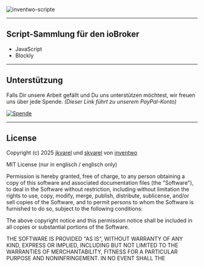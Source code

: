 ![inventwo-scripte](https://github.com/user-attachments/assets/a499b6a3-ce82-4005-946e-3763baf701a6)

---

## Script-Sammlung für den ioBroker

<ul>
      <li>JavaScript</li>
      <li>Blockly</li>
</ul>

---

## Unterstützung

Falls Dir unsere Arbeit gefällt und Du uns unterstützen möchtest, wir freuen uns über jede Spende.
<i>(Dieser Link führt zu unserem PayPal-Konto)</i>

[![Spende](https://raw.githubusercontent.com/inventwo/ioBroker.vis-icontwo/refs/heads/master/img/spende.png)](https://www.paypal.com/donate/?hosted_button_id=7W6M3TFZ4W9LW)

---

## License

Copyright (c) 2025 [jkvarel](https://github.com/jkvarel) und [skvarel](https://github.com/skvarel) von [inventwo](https://github.com/inventwo)

MIT License (nur in englisch / englisch only)

Permission is hereby granted, free of charge, to any person obtaining a copy
of this software and associated documentation files (the "Software"), to deal
in the Software without restriction, including without limitation the rights
to use, copy, modify, merge, publish, distribute, sublicense, and/or sell
copies of the Software, and to permit persons to whom the Software is
furnished to do so, subject to the following conditions:

The above copyright notice and this permission notice shall be included in all
copies or substantial portions of the Software.

THE SOFTWARE IS PROVIDED "AS IS", WITHOUT WARRANTY OF ANY KIND, EXPRESS OR
IMPLIED, INCLUDING BUT NOT LIMITED TO THE WARRANTIES OF MERCHANTABILITY,
FITNESS FOR A PARTICULAR PURPOSE AND NONINFRINGEMENT. IN NO EVENT SHALL THE
